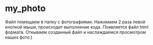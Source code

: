 # my_photo
Файл помещаем в папку с фотографиями. 
Нажимаем 2 раза левой кнопкой мыши, происходит выполнение кода.
Появляется файл html формата. 
Откываем созданный файл и наслаждаемся просмотром наших фото:) 
